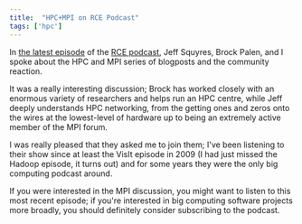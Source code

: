 ```yaml
---
title:  "HPC+MPI on RCE Podcast"
tags: ['hpc']
---
```


In [the latest episode](http://www.rce-cast.com/Podcast/rce-97-jonathan-dursi.html) of the [RCE podcast](http://www.rce-cast.com), Jeff Squyres, Brock Palen, and I spoke about the HPC and MPI series of blogposts and the community reaction.

It was a really interesting discussion; Brock has worked closely with an enormous variety of researchers and helps run an HPC centre, while Jeff deeply understands HPC networking, from the getting ones and zeros onto the wires at the lowest-level of hardware up to being an extremely active member of the MPI forum.  

I was really pleased that they asked me to join them; I've been listening to their show since at least the VisIt episode in 2009 (I had just missed the Hadoop episode, it turns out) and for some years they were the only big computing podcast around.  

If you were interested in the MPI discussion, you might want to listen to this most recent episode; if you're interested in big computing software projects more broadly, you should definitely consider subscribing to the podcast.
